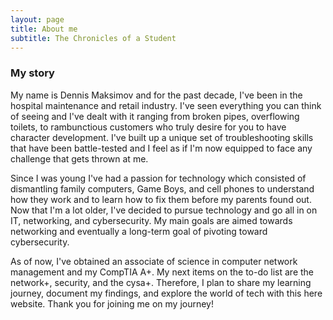 ```yaml
---
layout: page
title: About me
subtitle: The Chronicles of a Student
---
```

### My story

My name is Dennis Maksimov and for the past decade, I've been in the hospital maintenance and retail industry. I've seen everything you can think of seeing and I've dealt with it ranging from broken pipes, overflowing toilets, to rambunctious customers who truly desire for you to have character development. I've built up a unique set of troubleshooting skills that have been battle-tested and I feel as if I'm now equipped to face any challenge that gets thrown at me. 

Since I was young I've had a passion for technology which consisted of dismantling family computers, Game Boys, and cell phones to understand how they work and to learn how to fix them before my parents found out. Now that I'm a lot older, I've decided to pursue technology and go all in on IT, networking, and cybersecurity. My main goals are aimed towards networking and eventually a long-term goal of pivoting toward cybersecurity. 

As of now, I've obtained an associate of science in computer network management and my CompTIA A+. My next items on the to-do list are the network+, security, and the cysa+. Therefore, I plan to share my learning journey, document my findings, and explore the world of tech with this here website. Thank you for joining me on my journey!
